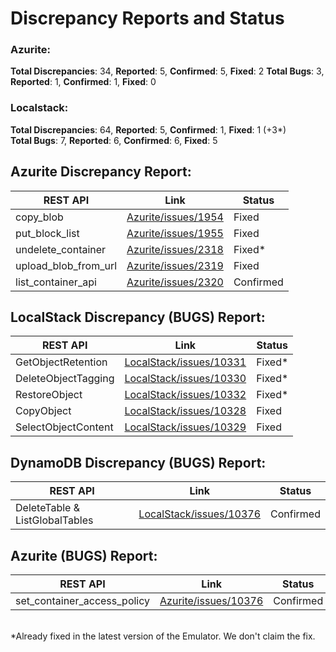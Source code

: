 # Discrepancy Reports and Status

### Azurite: 

**Total Discrepancies**: 34, **Reported**: 5, **Confirmed**: 5, **Fixed**: 2 
**Total Bugs**: 3, **Reported**: 1, **Confirmed**: 1, **Fixed**: 0

### Localstack: 

**Total Discrepancies**: 64, **Reported**: 5, **Confirmed**: 1, **Fixed**: 1 (+3*)  
**Total Bugs**: 7, **Reported**: 6, **Confirmed**: 6, **Fixed**: 5

## Azurite Discrepancy Report:

| REST API | Link | Status |
| -------- | -------- | -------- |
| copy_blob | [Azurite/issues/1954](https://github.com/Azure/Azurite/issues/1954) | Fixed |
| put_block_list | [Azurite/issues/1955](https://github.com/Azure/Azurite/issues/1955#issue-1697049378) | Fixed |
| undelete_container | [Azurite/issues/2318](https://github.com/Azure/Azurite/issues/2318) | Fixed* |
| upload_blob_from_url | [Azurite/issues/2319](https://github.com/Azure/Azurite/issues/2319)| Fixed | 
| list_container_api | [Azurite/issues/2320](https://github.com/Azure/Azurite/issues/2320) | Confirmed | 

## LocalStack Discrepancy (BUGS) Report:

| REST API | Link | Status |
| -------- | -------- | -------- |
| GetObjectRetention |  [LocalStack/issues/10331](https://github.com/localstack/localstack/issues/10331)  | Fixed* |
| DeleteObjectTagging |  [LocalStack/issues/10330](https://github.com/localstack/localstack/issues/10330)  | Fixed* |
| RestoreObject |  [LocalStack/issues/10332](https://github.com/localstack/localstack/issues/10332)  | Fixed* |
| CopyObject |  [LocalStack/issues/10328](https://github.com/localstack/localstack/issues/10328)  | Fixed |
| SelectObjectContent |  [LocalStack/issues/10329](https://github.com/localstack/localstack/issues/10329)  | Fixed |

## DynamoDB Discrepancy (BUGS) Report:

| REST API | Link | Status |
| -------- | -------- | -------- |
| DeleteTable & ListGlobalTables |  [LocalStack/issues/10376](https://github.com/localstack/localstack/issues/10376)  | Confirmed |

## Azurite (BUGS) Report:

| REST API | Link | Status |
| -------- | -------- | -------- |
| set_container_access_policy |  [Azurite/issues/10376](https://github.com/Azure/Azurite/issues/2378)  | Confirmed |

<br>
*Already fixed in the latest version of the Emulator. We don't claim the fix.

